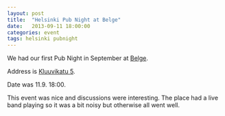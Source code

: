 ```yaml
---
layout: post
title:  "Helsinki Pub Night at Belge"
date:   2013-09-11 18:00:00
categories: event
tags: helsinki pubnight
---
```


We had our first Pub Night in September at [Belge][belge].

Address is [Kluuvikatu 5][gmaps].

Date was 11.9. 18:00.

This event was nice and discussions were interesting. The place had a live band playing so it was a bit noisy but otherwise all went well.

[belge]: http://www.belge.fi
[gmaps]: https://maps.google.com/maps?q=Belge+Bar+%26+Bistro&ll=60.170208,24.947569&spn=0.00571,0.016673&client=safari&oe=UTF-8&fb=1&hq=belge&hnear=0x46920bc796210691:0xcd4ebd843be2f763,Helsinki,+Suomi&cid=0,0,554485605101767102&t=m&z=16&iwloc=A
